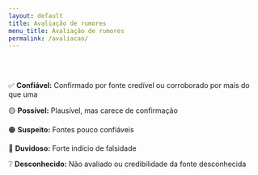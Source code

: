 ```yaml
---
layout: default
title: Avaliação de rumores
menu_title: Avaliação de rumores
permalink: /avaliacao/
---
```

<br><br>

✅ **Confiável:** Confirmado por fonte credível ou corroborado por mais do que uma

🟡 **Possível:** Plausível, mas carece de confirmação

🟠 **Suspeito:** Fontes pouco confiáveis

🔴 **Duvidoso:** Forte indício de falsidade

❔ **Desconhecido:** Não avaliado ou credibilidade da fonte desconhecida
